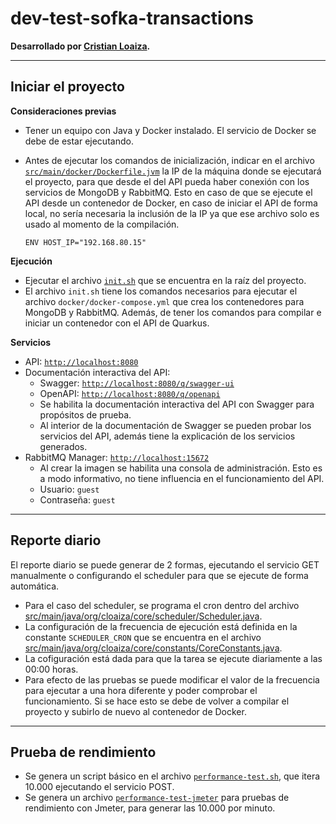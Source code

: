 # dev-test-sofka-transactions


**Desarrollado por [Cristian Loaiza](https://cloaiza1997.github.io/CristianLoaiza/).**

----

## Iniciar el proyecto

**Consideraciones previas**

* Tener un equipo con Java y Docker instalado. El servicio de Docker se debe de estar ejecutando.
* Antes de ejecutar los comandos de inicialización, indicar en el archivo [`src/main/docker/Dockerfile.jvm`](src/main/docker/Dockerfile.jvm) la IP de la máquina donde se ejecutará el proyecto, para que desde el del API pueda haber conexión con los servicios de MongoDB y RabbitMQ. Esto en caso de que se ejecute el API desde un contenedor de Docker, en caso de iniciar el API de forma local, no sería necesaria la inclusión de la IP ya que ese archivo solo es usado al momento de la compilación.

    ```
    ENV HOST_IP="192.168.80.15"
    ```

**Ejecución**

* Ejecutar el archivo [`init.sh`](init.sh) que se encuentra en la raíz del proyecto.
* El archivo `init.sh` tiene los comandos necesarios para ejecutar el archivo `docker/docker-compose.yml` que crea los contenedores para MongoDB y RabbitMQ. Además, de tener los comandos para compilar e iniciar un contenedor con el API de Quarkus.

**Servicios**

* API: [`http://localhost:8080`](http://localhost:8080)
* Documentación interactiva del API:
  * Swagger: [`http://localhost:8080/q/swagger-ui`](http://localhost:8080/q/swagger-ui)
  * OpenAPI: [`http://localhost:8080/q/openapi`](http://localhost:8080/q/openapi)
  * Se habilita la documentación interactiva del API con Swagger para propósitos de prueba.
  * Al interior de la documentación de Swagger se pueden probar los servicios del API, además tiene la explicación de los servicios generados.
* RabbitMQ Manager: [`http://localhost:15672`](http://localhost:15672)
  * Al crear la imagen se habilita una consola de administración. Esto es a modo informativo, no tiene influencia en el funcionamiento del API.
  * Usuario: `guest`
  * Contraseña: `guest`

---

## Reporte diario

El reporte diario se puede generar de 2 formas, ejecutando el servicio GET manualmente o configurando el scheduler para que se ejecute de forma automática.

* Para el caso del scheduler, se programa el cron dentro del archivo [src/main/java/org/cloaiza/core/scheduler/Scheduler.java](src/main/java/org/cloaiza/core/scheduler/Scheduler.java).
* La configuración de la frecuencia de ejecución está definida en la constante `SCHEDULER_CRON` que se encuentra en el archivo [src/main/java/org/cloaiza/core/constants/CoreConstants.java](src/main/java/org/cloaiza/core/constants/CoreConstants.java).
* La cofiguración está dada para que la tarea se ejecute diariamente a las 00:00 horas.
* Para efecto de las pruebas se puede modificar el valor de la frecuencia para ejecutar a una hora diferente y poder comprobar el funcionamiento. Si se hace esto se debe de volver a compilar el proyecto y subirlo de nuevo al contenedor de Docker.

---

## Prueba de rendimiento

* Se genera un script básico en el archivo [`performance-test.sh`](performance-test.sh), que itera 10.000 ejecutando el servicio POST.
* Se genera un archivo [`performance-test-jmeter`](performance-test-jmeter) para pruebas de rendimiento con Jmeter, para generar las 10.000 por minuto.